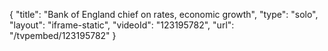 {
    "title": "Bank of England chief on rates, economic growth",
    "type": "solo",
    "layout": "iframe-static",
    "videoId": "123195782",
    "url": "\/tvpembed\/123195782"
}